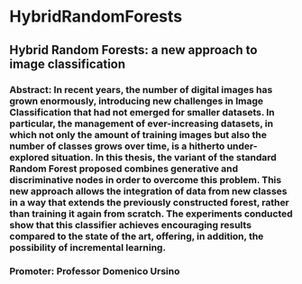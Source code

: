# HybridRandomForests

## Hybrid Random Forests: a new approach to image classification

### Abstract: In recent years, the number of digital images has grown enormously, introducing new challenges in Image Classification that had not emerged for smaller datasets. In particular, the management of ever-increasing datasets, in which not only the amount of training images but also the number of classes grows over time, is a hitherto under-explored situation. In this thesis, the variant of the standard Random Forest proposed combines generative and discriminative nodes in order to overcome this problem. This new approach allows the integration of data from new classes in a way that extends the previously constructed forest, rather than training it again from scratch. The experiments conducted show that this classifier achieves encouraging results compared to the state of the art, offering, in addition, the possibility of incremental learning.

### Promoter: Professor Domenico Ursino
